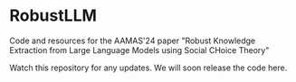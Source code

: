 # RobustLLM
Code and resources for the AAMAS'24 paper "Robust Knowledge Extraction from Large Language Models using Social CHoice Theory"

Watch this repository for any updates. We will soon release the code here.

